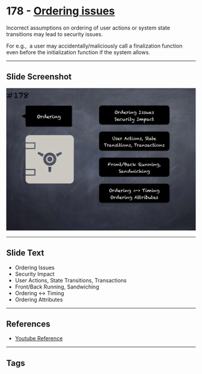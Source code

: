 # 178 - [Ordering issues](Ordering%20issues.md)
Incorrect assumptions on ordering of user actions or system state transitions may lead to security issues. 

For e.g.,  a user may accidentally/maliciously call a finalization function even before the initialization function if the system allows.
___
## Slide Screenshot
![0178.png](../../images/5.Pitfalls%20and%20Best%20Practices%20201/178.png)
___
## Slide Text
- Ordering Issues
- Security Impact
- User Actions, State Transitions, Transactions
- Front/Back Running, Sandwiching
- Ordering <-> Timing
- Ordering Attributes
___
## References
- [Youtube Reference](https://youtu.be/IVbEIbIpWUY?t=1064)
___
## Tags